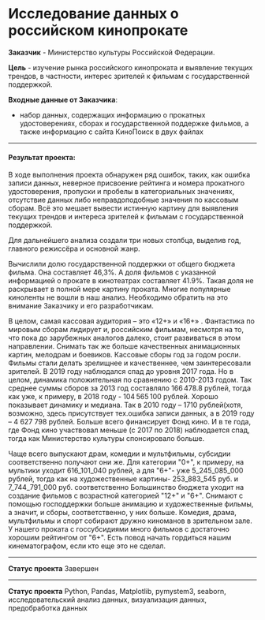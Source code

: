 # Исследование данных о российском кинопрокате

**Заказчик** - Министерство культуры Российской Федерации.

**Цель** -  изучение рынка российского кинопроката и выявление текущих трендов, в частности, интерес зрителей к фильмам с   государственной поддержкой.

**Входные данные от Заказчика**: 
- набор данных, содержащих информацию о прокатных удостоверениях, сборах и государственной поддержке фильмов, а также информацию с сайта КиноПоиск в двух файлах

***
 #### Результат проекта:
В ходе выполнения проекта обнаружен ряд ошибок, таких, как ошибка записи данных, неверное присвоение рейтинга и номера прокатного удостоверения, пропуски и пробелы в категориальных значениях, отсутствие данных либо неправдоподобные значения по кассовым сборам. Всё это мешает вывести истинную картину для выявления текущих трендов и интереса зрителей к фильмам с государственной поддержкой.

Для дальнейшего анализа создали три новых столбца, выделив год, главного режиссёра и основной жанр.

Вычислили долю государственной поддержки от общего бюджета фильма. Она составляет 46,3%. А доля фильмов с указанной информацией о прокате в кинотеатрах составляет 41.9%. Такая доля не раскрывает в полной мере картину проката. Многие популярные киноленты не вошли в наш анализ. Необходимо обратить на это внимание Заказчику и его разработчикам.

В целом, самая кассовая аудитория – это «12+» и «16+» . Фантастика по мировым сборам лидирует и, российским фильмам, несмотря на то, что пока до зарубежных аналогов далеко, стоит развиваться в этом направлении. Снимать так же больше качественных анимационных картин, мелодрам и боевиков. Кассовые сборы год за годом росли. Фильмы стали делать зрелищнее и качественнее, чем заинтересовали зрителей. В 2019 году наблюдался спад до уровня 2017 года. Но в целом, динамика положительная по сравнению с 2010-2013 годом. Так среднее суммы сборов за 2013 год составляло 166 478.8 рублей, тогда как уже, к примеру, в 2018 году - 104 565 100 рублей. Хорошо показывает динамику и медиана. Так в 2010 году – 1710 рублей(хотя, возможно, здесь присутствует тех.ошибка записи данных, а в 2019 году – 4 627 798 рублей. Больше всего финансирует Фонд кино. И в те года, где Фонд кино участвовал меньше (с 2017 по 2018) наблюдается спад, тогда как Министерство культуры спонсировало больше.

Чаще всего выпускают драм, комедии и мультфильмы, субсидии соответственно получают они же. Для категории "0+", к примеру, на мультики уходит 616_101_040 рублей, а для "6+"- уже 5_245_085_000 рублей, тогда как на художественные картины- 253_883_545 руб. и 7_744_791_000 руб. соответственно Большинство бюджета уходит на создание фильмов с возрастной категорией "12+" и "6+". Снимают с помощью господдержки больше анимацию и художественные фильмы, а значит, и сборы, соответственно, у них больше. Комедия, драма, мультфильмы и спорт собирают дружно киноманов в зрительном зале. У нашего проката с госсубсидиями много фильмов с достаточно хорошим рейтингом от "6+". Есть повод начать гордиться нашим кинематографом, если кто еще это не сделал.

***
**Статус проекта**
Завершен
***
**Статус проекта**
Python, Pandas, Matplotlib, pymystem3, seaborn, исследовательский анализ данных, визуализация данных, предобработка данных




```python

```
